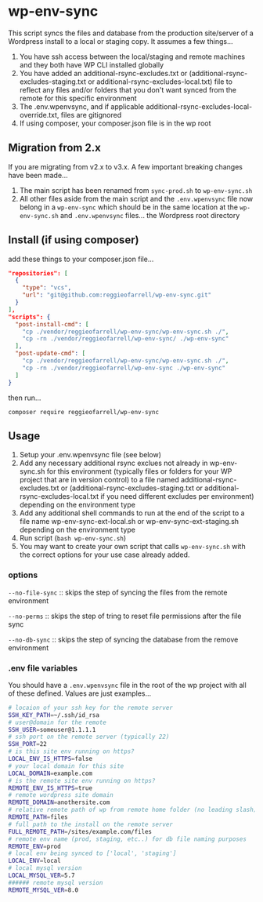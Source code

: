 # wp-env-sync

This script syncs the files and database from the production site/server of a Wordpress install to a local or staging copy.
It assumes a few things...

1. You have ssh access between the local/staging and remote machines and they both have WP CLI installed globally
2. You have added an additional-rsync-excludes.txt or (additional-rsync-excludes-staging.txt or additional-rsync-excludes-local.txt) file to reflect any files and/or folders that you don't want synced from the remote for this specific environment
3. The .env.wpenvsync, and if applicable additional-rsync-excludes-local-override.txt, files are gitignored
4. If using composer, your composer.json file is in the wp root

## __Migration from 2.x__
If you are migrating from v2.x to v3.x.  A few important breaking changes have been made...

1. The main script has been renamed from `sync-prod.sh` to `wp-env-sync.sh`
2. All other files aside from the main script and the `.env.wpenvsync` file now belong in a `wp-env-sync` which should be in the same location at the `wp-env-sync.sh` and `.env.wpenvsync` files... the Wordpress root directory

## __Install (if using composer)__
add these things to your composer.json file...

```json
"repositories": [
  {
    "type": "vcs",
    "url": "git@github.com:reggieofarrell/wp-env-sync.git"
  }
],
"scripts": {
  "post-install-cmd": [
    "cp ./vendor/reggieofarrell/wp-env-sync/wp-env-sync.sh ./",
    "cp -rn ./vendor/reggieofarrell/wp-env-sync/ ./wp-env-sync"
  ],
  "post-update-cmd": [
    "cp ./vendor/reggieofarrell/wp-env-sync/wp-env-sync.sh ./",
    "cp -rn ./vendor/reggieofarrell/wp-env-sync ./wp-env-sync"
  ]
}
```
then run...

`composer require reggieofarrell/wp-env-sync`

## __Usage__
1. Setup your .env.wpenvsync file (see below)
2. Add any necessary additional rsync exclues not already in wp-env-sync.sh for this environment (typically files or folders for your WP project that are in version control) to a file named additional-rsync-excludes.txt or (additional-rsync-excludes-staging.txt or additional-rsync-excludes-local.txt if you need different excludes per environment) depending on the environment type
3. Add any additional shell commands to run at the end of the script to a file name wp-env-sync-ext-local.sh or wp-env-sync-ext-staging.sh depending on the environment type
4. Run script (`bash wp-env-sync.sh`)
5. You may want to create your own script that calls `wp-env-sync.sh` with the correct options for your use case already added.

### __options__

`--no-file-sync` :: skips the step of syncing the files from the remote environment

`--no-perms` :: skips the step of tring to reset file permissions after the file sync

`--no-db-sync` :: skips the step of syncing the database from the remove environment


### __.env file variables__
You should have a `.env.wpenvsync` file in the root of the wp project with all of these defined.  Values are just examples...

```bash
# locaion of your ssh key for the remote server
SSH_KEY_PATH=~/.ssh/id_rsa
# user@domain for the remote
SSH_USER=someuser@1.1.1.1
# ssh port on the remote server (typically 22)
SSH_PORT=22
# is this site env running on https?
LOCAL_ENV_IS_HTTPS=false
# your local domain for this site
LOCAL_DOMAIN=example.com
# is the remote site env running on https?
REMOTE_ENV_IS_HTTPS=true
# remote wordpress site domain
REMOTE_DOMAIN=anothersite.com
# relative remote path of wp from remote home folder (no leading slash)
REMOTE_PATH=files
# full path to the install on the remote server
FULL_REMOTE_PATH=/sites/example.com/files
# remote env name (prod, staging, etc..) for db file naming purposes
REMOTE_ENV=prod
# local env being synced to ['local', 'staging']
LOCAL_ENV=local
# local mysql version
LOCAL_MYSQL_VER=5.7
###### remote mysql version
REMOTE_MYSQL_VER=8.0
```
